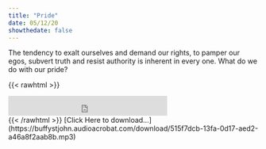 ```yaml
---
title: "Pride"
date: 05/12/20
showthedate: false
---
```


The tendency to exalt ourselves and demand our rights, to pamper our egos, subvert truth and resist authority is inherent in every one. What do we do with our pride?
<!--more-->
{{< rawhtml >}}
<iframe width='320px' height='40px' src='https://www.audioacrobat.com/tplay/Bf3a5bc715c97a1ebd112b3c2b7247fb5Nh0vFTYGJjkqCxxeRWpbZVBUVVVJSBYEPUgSeDZ+UFA' frameBorder='0'></iframe><br>
{{< /rawhtml >}}
[Click Here to download&hellip;](https://buffystjohn.audioacrobat.com/download/515f7dcb-13fa-0d17-aed2-a46a8f2aab8b.mp3)